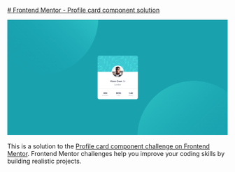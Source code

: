 [# Frontend Mentor - Profile card component solution](https://www.ils01.github.io/profile-card-component)

![](./preview.png)

This is a solution to the [Profile card component challenge on Frontend Mentor](https://www.frontendmentor.io/challenges/profile-card-component-cfArpWshJ). Frontend Mentor challenges help you improve your coding skills by building realistic projects.
